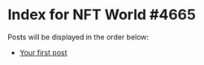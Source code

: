 # Index for NFT World #4665
Posts will be displayed in the order below:

- [Your first post](./001-first.md)

